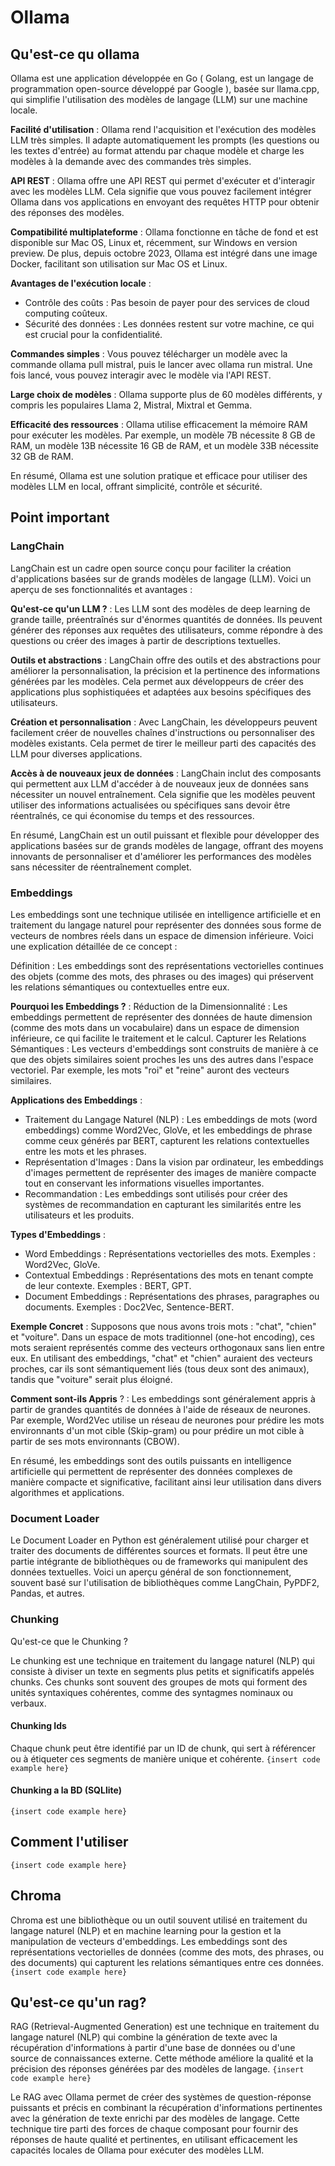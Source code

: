 # Ollama

## Qu'est-ce qu ollama
Ollama est une application développée en Go ( Golang, est un langage de programmation open-source développé par Google ), basée sur llama.cpp, qui simplifie l'utilisation des modèles de langage (LLM) sur une machine locale.

**Facilité d'utilisation** : Ollama rend l'acquisition et l'exécution des modèles LLM très simples. Il adapte automatiquement les prompts (les questions ou les textes d'entrée) au format attendu par chaque modèle et charge les modèles à la demande avec des commandes très simples.

**API REST** : Ollama offre une API REST qui permet d'exécuter et d'interagir avec les modèles LLM. Cela signifie que vous pouvez facilement intégrer Ollama dans vos applications en envoyant des requêtes HTTP pour obtenir des réponses des modèles.

**Compatibilité multiplateforme** : Ollama fonctionne en tâche de fond et est disponible sur Mac OS, Linux et, récemment, sur Windows en version preview. De plus, depuis octobre 2023, Ollama est intégré dans une image Docker, facilitant son utilisation sur Mac OS et Linux.

**Avantages de l'exécution locale** :
- Contrôle des coûts : Pas besoin de payer pour des services de cloud computing coûteux.
- Sécurité des données : Les données restent sur votre machine, ce qui est crucial pour la confidentialité.

**Commandes simples** : Vous pouvez télécharger un modèle avec la commande ollama pull mistral, puis le lancer avec ollama run mistral. Une fois lancé, vous pouvez interagir avec le modèle via l'API REST.

**Large choix de modèles** : Ollama supporte plus de 60 modèles différents, y compris les populaires Llama 2, Mistral, Mixtral et Gemma.

**Efficacité des ressources** : Ollama utilise efficacement la mémoire RAM pour exécuter les modèles. Par exemple, un modèle 7B nécessite 8 GB de RAM, un modèle 13B nécessite 16 GB de RAM, et un modèle 33B nécessite 32 GB de RAM.

En résumé, Ollama est une solution pratique et efficace pour utiliser des modèles LLM en local, offrant simplicité, contrôle et sécurité.

## Point important

### LangChain
LangChain est un cadre open source conçu pour faciliter la création d'applications basées sur de grands modèles de langage (LLM). Voici un aperçu de ses fonctionnalités et avantages :

**Qu'est-ce qu'un LLM ?** : Les LLM sont des modèles de deep learning de grande taille, préentraînés sur d'énormes quantités de données. Ils peuvent générer des réponses aux requêtes des utilisateurs, comme répondre à des questions ou créer des images à partir de descriptions textuelles.

**Outils et abstractions** : LangChain offre des outils et des abstractions pour améliorer la personnalisation, la précision et la pertinence des informations générées par les modèles. Cela permet aux développeurs de créer des applications plus sophistiquées et adaptées aux besoins spécifiques des utilisateurs.

**Création et personnalisation** : Avec LangChain, les développeurs peuvent facilement créer de nouvelles chaînes d'instructions ou personnaliser des modèles existants. Cela permet de tirer le meilleur parti des capacités des LLM pour diverses applications.

**Accès à de nouveaux jeux de données** : LangChain inclut des composants qui permettent aux LLM d'accéder à de nouveaux jeux de données sans nécessiter un nouvel entraînement. Cela signifie que les modèles peuvent utiliser des informations actualisées ou spécifiques sans devoir être réentraînés, ce qui économise du temps et des ressources.

En résumé, LangChain est un outil puissant et flexible pour développer des applications basées sur de grands modèles de langage, offrant des moyens innovants de personnaliser et d'améliorer les performances des modèles sans nécessiter de réentraînement complet.
### Embeddings
Les embeddings sont une technique utilisée en intelligence artificielle et en traitement du langage naturel pour représenter des données sous forme de vecteurs de nombres réels dans un espace de dimension inférieure. Voici une explication détaillée de ce concept :

Définition :
Les embeddings sont des représentations vectorielles continues des objets (comme des mots, des phrases ou des images) qui préservent les relations sémantiques ou contextuelles entre eux.

**Pourquoi les Embeddings ?** :
Réduction de la Dimensionnalité : Les embeddings permettent de représenter des données de haute dimension (comme des mots dans un vocabulaire) dans un espace de dimension inférieure, ce qui facilite le traitement et le calcul.
Capturer les Relations Sémantiques : Les vecteurs d'embeddings sont construits de manière à ce que des objets similaires soient proches les uns des autres dans l'espace vectoriel. Par exemple, les mots "roi" et "reine" auront des vecteurs similaires.

**Applications des Embeddings** :
- Traitement du Langage Naturel (NLP) : Les embeddings de mots (word embeddings) comme Word2Vec, GloVe, et les embeddings de phrase comme ceux générés par BERT, capturent les relations contextuelles entre les mots et les phrases.
- Représentation d'Images : Dans la vision par ordinateur, les embeddings d'images permettent de représenter des images de manière compacte tout en conservant les informations visuelles importantes.
- Recommandation : Les embeddings sont utilisés pour créer des systèmes de recommandation en capturant les similarités entre les utilisateurs et les produits.

**Types d'Embeddings** :
- Word Embeddings : Représentations vectorielles des mots. Exemples : Word2Vec, GloVe.
- Contextual Embeddings : Représentations des mots en tenant compte de leur contexte. Exemples : BERT, GPT.
- Document Embeddings : Représentations des phrases, paragraphes ou documents. Exemples : Doc2Vec, Sentence-BERT.

**Exemple Concret** :
Supposons que nous avons trois mots : "chat", "chien" et "voiture". Dans un espace de mots traditionnel (one-hot encoding), ces mots seraient représentés comme des vecteurs orthogonaux sans lien entre eux. En utilisant des embeddings, "chat" et "chien" auraient des vecteurs proches, car ils sont sémantiquement liés (tous deux sont des animaux), tandis que "voiture" serait plus éloigné.

**Comment sont-ils Appris** ? :
Les embeddings sont généralement appris à partir de grandes quantités de données à l'aide de réseaux de neurones. Par exemple, Word2Vec utilise un réseau de neurones pour prédire les mots environnants d'un mot cible (Skip-gram) ou pour prédire un mot cible à partir de ses mots environnants (CBOW).

En résumé, les embeddings sont des outils puissants en intelligence artificielle qui permettent de représenter des données complexes de manière compacte et significative, facilitant ainsi leur utilisation dans divers algorithmes et applications.

### Document Loader
Le Document Loader en Python est généralement utilisé pour charger et traiter des documents de différentes sources et formats. Il peut être une partie intégrante de bibliothèques ou de frameworks qui manipulent des données textuelles. Voici un aperçu général de son fonctionnement, souvent basé sur l'utilisation de bibliothèques comme LangChain, PyPDF2, Pandas, et autres.

### Chunking
Qu'est-ce que le Chunking ?

Le chunking est une technique en traitement du langage naturel (NLP) qui consiste à diviser un texte en segments plus petits et significatifs appelés chunks. Ces chunks sont souvent des groupes de mots qui forment des unités syntaxiques cohérentes, comme des syntagmes nominaux ou verbaux.

#### Chunking Ids
Chaque chunk peut être identifié par un ID de chunk, qui sert à référencer ou à étiqueter ces segments de manière unique et cohérente.
```{insert code example here}```
#### Chunking a la BD (SQLlite)
```{insert code example here}```
## Comment l'utiliser
```{insert code example here}```
## Chroma
Chroma est une bibliothèque ou un outil souvent utilisé en traitement du langage naturel (NLP) et en machine learning pour la gestion et la manipulation de vecteurs d'embeddings. Les embeddings sont des représentations vectorielles de données (comme des mots, des phrases, ou des documents) qui capturent les relations sémantiques entre ces données.
```{insert code example here}```

## Qu'est-ce qu'un rag?
RAG (Retrieval-Augmented Generation) est une technique en traitement du langage naturel (NLP) qui combine la génération de texte avec la récupération d'informations à partir d'une base de données ou d'une source de connaissances externe. Cette méthode améliore la qualité et la précision des réponses générées par des modèles de langage.
```{insert code example here}```

Le RAG avec Ollama permet de créer des systèmes de question-réponse puissants et précis en combinant la récupération d'informations pertinentes avec la génération de texte enrichi par des modèles de langage. Cette technique tire parti des forces de chaque composant pour fournir des réponses de haute qualité et pertinentes, en utilisant efficacement les capacités locales de Ollama pour exécuter des modèles LLM.

